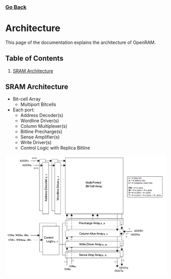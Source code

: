 ### [Go Back](./index.md#directory)

# Architecture
This page of the documentation explains the architecture of OpenRAM.



## Table of Contents
1. [SRAM Architecture](#sram-architecture)



## SRAM Architecture
* Bit-cell Array
    * Multiport Bitcells
* Each port:
    * Address Decoder(s)
    * Wordline Driver(s)
    * Column Multiplexer(s)
    * Bitline Precharge(s)
    * Sense Amplifier(s)
    * Write Driver(s)
    * Control Logic with Replica Bitline

![OpenRAM SRAM Architecture](../assets/images/architecture/sram_architecture.png)